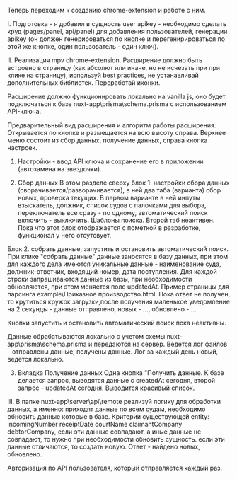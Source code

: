 Теперь переходим к созданию chrome-extension и работе с ним.

I. Подготовка - я добавил в сущность user apikey - необходимо сделать круд (pages/panel, api/panel) для добавления пользователей, генерации apikey (он должен генерироваться по кнопке и перегенирироваться по этой же кнопке, один пользователь - один ключ).

II. Реализация mpv chrome-extension.
Расширение должно быть встроено в страницу (как абсолют или иначе, но не исчезать при при клике на страницу), используй best practices, не устанавливай дополнительных библиотек. Переработай иконки.

Расширение должно функционировать локально на vanilla js, оно будет подключаться к базе nuxt-app\prisma\schema.prisma с использованием API-ключа.

Предварительный вид расширения и алгоритм работы расширения. Открывается по кнопке и размещается на всю высоту справа. Верхнее меню состоит из сбор данных, получение данных, справа кнопка настроек.

1) Настройки - ввод API ключа и сохранение его в приложении (автозамена на звездочки).

2) Сбор данных
В этом разделе сверху блок 1: настройки сбора данных (сворачивается/разворачивается), в ней два таба (варианта) сбор новых, проверка текущих. В первом варианте в ней инпуты взыскатель, должник, список судов с палочками для выбора, переключатель все сразу - по одному, автоматический поиск включить - выключить. Шаблоны поиска. Второй таб неактивен. Пока что этот блок отображается с пометкой в разработке, функционал у него отсутсвует.

Блок 2. собрать данные, запустить и остановить автоматический поиск.
При клике "собрать данные" данные заносятся в базу данных, при этом для каждого дела имеются уникальные данные - наименование суда, должник-ответчик, входящий номер, дата поступления. Для каждой строки запрашиваются данные из базы, при необходимости обновляются, при этом меняется поле updatedAt. Пример страницы для парсинга example\Приказное производство.html. Пока ответ не получен, то крутиться кружок загрузки,после получения маленькое уведомление на 2 секунды - данные отправлено, новых - ..., обновлено - ...


Кнопки запустить и остановить автоматический поиск пока неактивны.

Данные обрабатываются локально с учетом схемы nuxt-app\prisma\schema.prisma и передаются на сервер. Ведется лог файлов - отправлены данные, получены данные. Лог за каждый день новый, ведется локально. 

3) Вкладка Получение данных
Одна кнопка "Получить данные.
К базе делается запрос, выводятся данные с createdAt сегодня, второй запрос - updatedAt сегодня. Выводится красивый список.

III. В папке nuxt-app\server\api\remote реализуй логику для обработки данных, а именно:
приходят данные по всем судам, необходимо обновить данные которые в базе.
Критерии существующей entity: incomingNumber receiptDate courtName claimantCompany debtorCompany, если эти данные совпадают, а иные данные не совпадают, то нужно при необходимости обновить сущность. если эти данные отличаются, то создать новую.
Ответ - найдено новых, обновлено.

Авторизация по API пользователя, который отправляется каждый раз.
